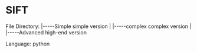 # SIFT
File Directory:
|-----Simple simple version
|
|-----complex complex version
|
|-----Advanced high-end version

Language: python
